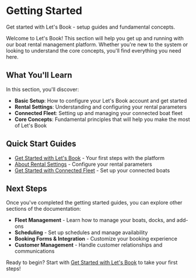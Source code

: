 # Getting Started

Get started with Let's Book - setup guides and fundamental concepts.

Welcome to Let's Book! This section will help you get up and running with our boat rental management platform. Whether you're new to the system or looking to understand the core concepts, you'll find everything you need here.

## What You'll Learn

In this section, you'll discover:

- **Basic Setup**: How to configure your Let's Book account and get started
- **Rental Settings**: Understanding and configuring your rental parameters
- **Connected Fleet**: Setting up and managing your connected boat fleet
- **Core Concepts**: Fundamental principles that will help you make the most of Let's Book

## Quick Start Guides

- [Get Started with Let's Book](./get-started-lets-book.md) - Your first steps with the platform
- [About Rental Settings](./about-rental-settings.md) - Configure your rental parameters
- [Get Started with Connected Fleet](./get-started-with-connected-fleet.md) - Set up your connected boats

## Next Steps

Once you've completed the getting started guides, you can explore other sections of the documentation:

- **Fleet Management** - Learn how to manage your boats, docks, and add-ons
- **Scheduling** - Set up schedules and manage availability
- **Booking Forms & Integration** - Customize your booking experience
- **Customer Management** - Handle customer relationships and communications

Ready to begin? Start with [Get Started with Let's Book](./get-started-lets-book.md) to take your first steps!